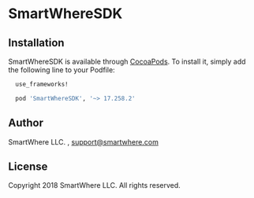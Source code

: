 # SmartWhereSDK

## Installation

SmartWhereSDK is available through [CocoaPods](http://cocoapods.org). To install
it, simply add the following line to your Podfile:

```ruby
  use_frameworks!

  pod 'SmartWhereSDK', '~> 17.258.2'
```

## Author

SmartWhere LLC. , support@smartwhere.com

## License

Copyright 2018 SmartWhere LLC. All rights reserved.
